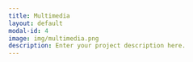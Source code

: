 ```yaml
---
title: Multimedia
layout: default
modal-id: 4
image: img/multimedia.png
description: Enter your project description here.
---
```

